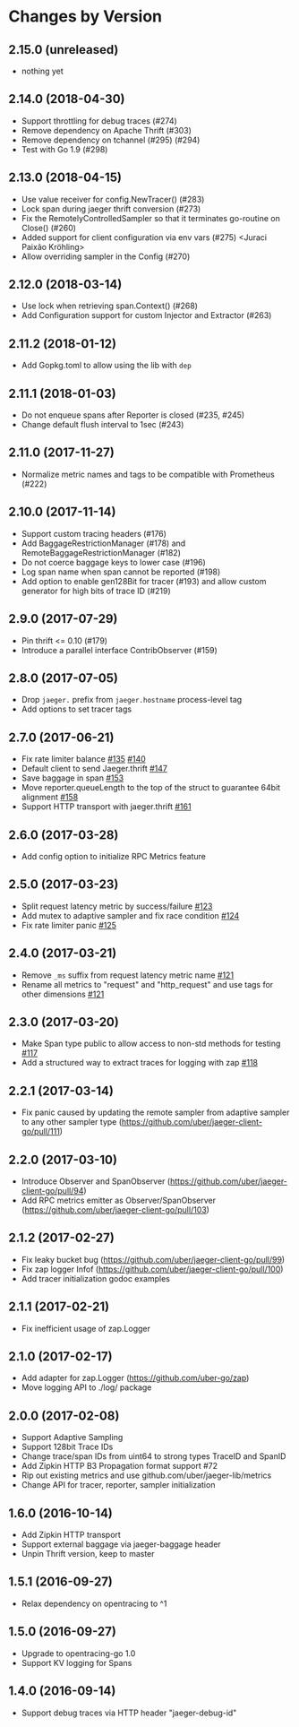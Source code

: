 # Changes by Version

## 2.15.0 (unreleased)

- nothing yet

## 2.14.0 (2018-04-30)

- Support throttling for debug traces (#274) <Isaac Hier>
- Remove dependency on Apache Thrift (#303) <Yuri Shkuro>
- Remove dependency on tchannel (#295) (#294) <Yuri Shkuro>
- Test with Go 1.9 (#298) <Yuri Shkuro>

## 2.13.0 (2018-04-15)

- Use value receiver for config.NewTracer() (#283) <Yuri Shkuro>
- Lock span during jaeger thrift conversion (#273) <Won Jun Jang>
- Fix the RemotelyControlledSampler so that it terminates go-routine on Close() (#260) <Scott Kidder> <Yuri Shkuro>
- Added support for client configuration via env vars (#275) <Juraci Paixão Kröhling>
- Allow overriding sampler in the Config (#270) <Mike Kabischev>

## 2.12.0 (2018-03-14)

- Use lock when retrieving span.Context() (#268)
- Add Configuration support for custom Injector and Extractor (#263) <Martin Liu>

## 2.11.2 (2018-01-12)

- Add Gopkg.toml to allow using the lib with `dep`

## 2.11.1 (2018-01-03)

- Do not enqueue spans after Reporter is closed (#235, #245)
- Change default flush interval to 1sec (#243)

## 2.11.0 (2017-11-27)

- Normalize metric names and tags to be compatible with Prometheus (#222)

## 2.10.0 (2017-11-14)

- Support custom tracing headers (#176)
- Add BaggageRestrictionManager (#178) and RemoteBaggageRestrictionManager (#182)
- Do not coerce baggage keys to lower case (#196)
- Log span name when span cannot be reported (#198)
- Add option to enable gen128Bit for tracer (#193) and allow custom generator for high bits of trace ID (#219)

## 2.9.0 (2017-07-29)

- Pin thrift <= 0.10 (#179)
- Introduce a parallel interface ContribObserver (#159)

## 2.8.0 (2017-07-05)

- Drop `jaeger.` prefix from `jaeger.hostname` process-level tag
- Add options to set tracer tags

## 2.7.0 (2017-06-21)

- Fix rate limiter balance [#135](https://github.com/uber/jaeger-client-go/pull/135) [#140](https://github.com/uber/jaeger-client-go/pull/140)
- Default client to send Jaeger.thrift [#147](https://github.com/uber/jaeger-client-go/pull/147)
- Save baggage in span [#153](https://github.com/uber/jaeger-client-go/pull/153)
- Move reporter.queueLength to the top of the struct to guarantee 64bit alignment [#158](https://github.com/uber/jaeger-client-go/pull/158)
- Support HTTP transport with jaeger.thrift [#161](https://github.com/uber/jaeger-client-go/pull/161)

## 2.6.0 (2017-03-28)

- Add config option to initialize RPC Metrics feature

## 2.5.0 (2017-03-23)

- Split request latency metric by success/failure [#123](https://github.com/uber/jaeger-client-go/pull/123)
- Add mutex to adaptive sampler and fix race condition [#124](https://github.com/uber/jaeger-client-go/pull/124)
- Fix rate limiter panic [#125](https://github.com/uber/jaeger-client-go/pull/125)

## 2.4.0 (2017-03-21)

- Remove `_ms` suffix from request latency metric name [#121](https://github.com/uber/jaeger-client-go/pull/121)
- Rename all metrics to "request" and "http_request" and use tags for other dimensions [#121](https://github.com/uber/jaeger-client-go/pull/121)

## 2.3.0 (2017-03-20)

- Make Span type public to allow access to non-std methods for testing [#117](https://github.com/uber/jaeger-client-go/pull/117)
- Add a structured way to extract traces for logging with zap [#118](https://github.com/uber/jaeger-client-go/pull/118)

## 2.2.1 (2017-03-14)

- Fix panic caused by updating the remote sampler from adaptive sampler to any other sampler type (https://github.com/uber/jaeger-client-go/pull/111)

## 2.2.0 (2017-03-10)

- Introduce Observer and SpanObserver (https://github.com/uber/jaeger-client-go/pull/94)
- Add RPC metrics emitter as Observer/SpanObserver (https://github.com/uber/jaeger-client-go/pull/103)

## 2.1.2 (2017-02-27)

- Fix leaky bucket bug (https://github.com/uber/jaeger-client-go/pull/99)
- Fix zap logger Infof (https://github.com/uber/jaeger-client-go/pull/100)
- Add tracer initialization godoc examples

## 2.1.1 (2017-02-21)

- Fix inefficient usage of zap.Logger

## 2.1.0 (2017-02-17)

- Add adapter for zap.Logger (https://github.com/uber-go/zap)
- Move logging API to ./log/ package

## 2.0.0 (2017-02-08)

- Support Adaptive Sampling
- Support 128bit Trace IDs
- Change trace/span IDs from uint64 to strong types TraceID and SpanID
- Add Zipkin HTTP B3 Propagation format support #72
- Rip out existing metrics and use github.com/uber/jaeger-lib/metrics
- Change API for tracer, reporter, sampler initialization

## 1.6.0 (2016-10-14)

- Add Zipkin HTTP transport
- Support external baggage via jaeger-baggage header
- Unpin Thrift version, keep to master

## 1.5.1 (2016-09-27)

- Relax dependency on opentracing to ^1

## 1.5.0 (2016-09-27)

- Upgrade to opentracing-go 1.0
- Support KV logging for Spans

## 1.4.0 (2016-09-14)

- Support debug traces via HTTP header "jaeger-debug-id"
